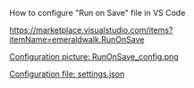 How to configure "Run on Save" file in VS Code

https://marketplace.visualstudio.com/items?itemName=emeraldwalk.RunOnSave

[Configuration picture: RunOnSave_config.png](RunOnSave_config.png)

[Configuration file: settings.json](settings.json)